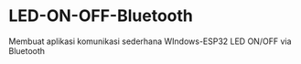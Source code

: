 # LED-ON-OFF-Bluetooth
Membuat aplikasi komunikasi sederhana WIndows-ESP32 LED ON/OFF via Bluetooth
